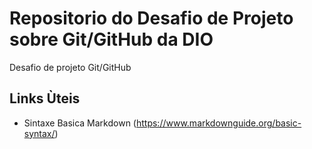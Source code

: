 # Repositorio do Desafio de Projeto sobre Git/GitHub da DIO
Desafio de projeto Git/GitHub
## Links Ùteis
- Sintaxe Basica Markdown (https://www.markdownguide.org/basic-syntax/) 

